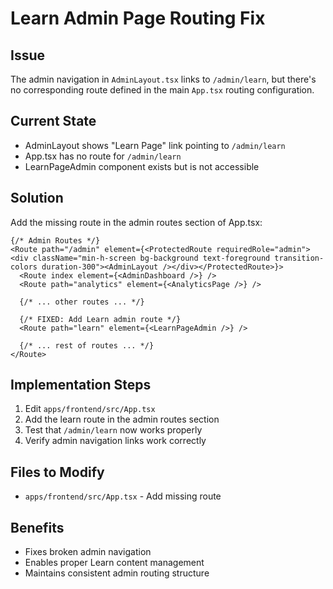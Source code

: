 # Learn Admin Page Routing Fix

## Issue
The admin navigation in `AdminLayout.tsx` links to `/admin/learn`, but there's no corresponding route defined in the main `App.tsx` routing configuration.

## Current State
- AdminLayout shows "Learn Page" link pointing to `/admin/learn`
- App.tsx has no route for `/admin/learn`
- LearnPageAdmin component exists but is not accessible

## Solution
Add the missing route in the admin routes section of App.tsx:

```tsx
{/* Admin Routes */}
<Route path="/admin" element={<ProtectedRoute requiredRole="admin"><div className="min-h-screen bg-background text-foreground transition-colors duration-300"><AdminLayout /></div></ProtectedRoute>}>
  <Route index element={<AdminDashboard />} />
  <Route path="analytics" element={<AnalyticsPage />} />
  
  {/* ... other routes ... */}
  
  {/* FIXED: Add Learn admin route */}
  <Route path="learn" element={<LearnPageAdmin />} />
  
  {/* ... rest of routes ... */}
</Route>
```

## Implementation Steps
1. Edit `apps/frontend/src/App.tsx`
2. Add the learn route in the admin routes section
3. Test that `/admin/learn` now works properly
4. Verify admin navigation links work correctly

## Files to Modify
- `apps/frontend/src/App.tsx` - Add missing route

## Benefits
- Fixes broken admin navigation
- Enables proper Learn content management
- Maintains consistent admin routing structure
